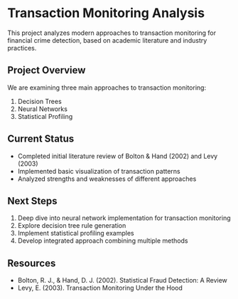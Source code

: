 # Transaction Monitoring Analysis

This project analyzes modern approaches to transaction monitoring for financial crime detection, based on academic literature and industry practices.

## Project Overview

We are examining three main approaches to transaction monitoring:

1. Decision Trees
2. Neural Networks
3. Statistical Profiling

## Current Status

- Completed initial literature review of Bolton & Hand (2002) and Levy (2003)
- Implemented basic visualization of transaction patterns
- Analyzed strengths and weaknesses of different approaches

## Next Steps

1. Deep dive into neural network implementation for transaction monitoring
2. Explore decision tree rule generation
3. Implement statistical profiling examples
4. Develop integrated approach combining multiple methods

## Resources

- Bolton, R. J., & Hand, D. J. (2002). Statistical Fraud Detection: A Review
- Levy, E. (2003). Transaction Monitoring Under the Hood